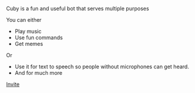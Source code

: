 Cuby is a fun and useful bot that serves multiple purposes 

You can either
* Play music
* Use fun commands
* Get memes

Or
* Use it for text to speech so people without microphones can get heard.
* And for much more

[Invite](https://discord.com/oauth2/authorize?client_id=851876864279838770&permissions=8&scope=bot)
